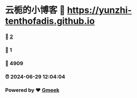 # 云栀的小博客 :link: https://yunzhi-tenthofadis.github.io 
### :page_facing_up: [2](https://yunzhi-tenthofadis.github.io/tag.html) 
### :speech_balloon: 1 
### :hibiscus: 4909 
### :alarm_clock: 2024-06-29 12:04:04 
### Powered by :heart: [Gmeek](https://github.com/Meekdai/Gmeek)
